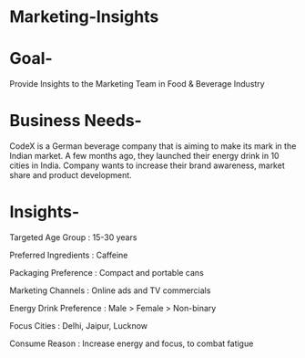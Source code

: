 # Marketing-Insights

# Goal-

Provide Insights to the Marketing Team in Food & Beverage Industry

# Business Needs-

CodeX is a German beverage company that is aiming to make its mark in the Indian market. A few months ago, they launched their energy drink in 10 cities in India. Company wants to increase their brand awareness, market share and product development.

# Insights-

Targeted Age Group : 15-30 years

Preferred Ingredients : Caffeine

Packaging Preference : Compact and portable cans

Marketing Channels : Online ads and TV commercials

Energy Drink Preference : Male > Female > Non-binary

Focus Cities : Delhi, Jaipur, Lucknow

Consume Reason : Increase energy and focus, to combat fatigue
